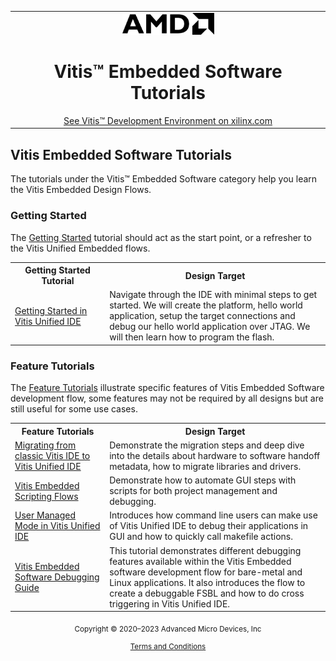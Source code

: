 <table class="sphinxhide" width="100%">
 <tr>
   <td align="center"><img src="https://raw.githubusercontent.com/Xilinx/Image-Collateral/main/xilinx-logo.png" width="30%"/><h1>Vitis™ Embedded Software Tutorials</h1>
   <a href="https://www.xilinx.com/products/design-tools/vitis.html">See Vitis™ Development Environment on xilinx.com</a>  </td>
 </tr>
</table>


## Vitis Embedded Software Tutorials

The tutorials under the Vitis™ Embedded Software category help you learn the Vitis Embedded Design Flows.

### Getting Started 

The [Getting Started](./Getting_Started/) tutorial should act as the start point, or a refresher to the Vitis Unified Embedded flows. 

<table style="width:100%">
  <tr>
    <th width="30%" align="center"><b>Getting Started Tutorial</b></td>
    <th width="70%" align="center"><b>Design Target</b></td>
  </tr>
  <tr>
    <td><a href=./Getting_Started>Getting Started in Vitis Unified IDE</a></td>
    <td>Navigate through the IDE with minimal steps to get started. We will create the platform, hello world application, setup the target connections and debug our hello world application over JTAG. We will then learn how to program the flash.</td>
  </tr>
</table>


### Feature Tutorials

The [Feature Tutorials](./Feature_Tutorials) illustrate specific features of Vitis Embedded Software development flow, some features may not be required by all designs but are still useful for some use cases.

<table style="width:100%">
  <tr>
    <th width="30%" align="center"><b>Feature Tutorials</b></td>
    <th width="70%" align="center"><b>Design Target</b></td>
  </tr>

  <tr>
    <td><a href=./Feature_Tutorials/03-vitis_classic_to_unified_migration>Migrating from classic Vitis IDE to Vitis Unified IDE</a></td>
    <td>Demonstrate the migration steps and deep dive into the details about hardware to software handoff metadata, how to migrate libraries and drivers.</td>
  </tr>

  <tr>
    <td><a href=./Feature_Tutorials/04-vitis_scripting_flows>Vitis Embedded Scripting Flows</a></td>
    <td>Demonstrate how to automate GUI steps with scripts for both project management and debugging.</td>
  </tr>

  <tr>
    <td><a href=./Feature_Tutorials/01-user_managed_mode>User Managed Mode in Vitis Unified IDE</a></td>
    <td>Introduces how command line users can make use of Vitis Unified IDE to debug their applications in GUI and how to quickly call makefile actions.</td>
  </tr>

  <tr>
    <td><a href="./Feature_Tutorials/02-Debugging"> Vitis Embedded Software Debugging Guide</a></td>
    <td>This tutorial demonstrates different debugging features available within the Vitis Embedded software development flow for bare-metal and Linux applications. It also introduces the flow to create a debuggable FSBL and how to do cross triggering in Vitis Unified IDE.</td>
   </tr>
</table>



<p class="sphinxhide" align="center"><sub>Copyright © 2020–2023 Advanced Micro Devices, Inc</sub></p>

<p class="sphinxhide" align="center"><sup><a href="https://www.amd.com/en/corporate/copyright">Terms and Conditions</a></sup></p>
